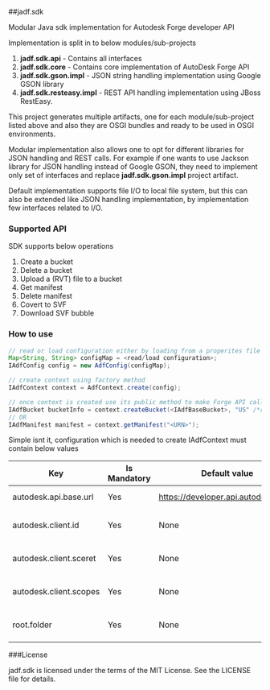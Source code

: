 
##jadf.sdk

Modular Java sdk implementation for Autodesk Forge developer API

Implementation is split in to below modules/sub-projects
1. **jadf.sdk.api** - Contains all interfaces
2. **jadf.sdk.core** - Contains core implementation of AutoDesk Forge API
3. **jadf.sdk.gson.impl** - JSON string handling implementation using Google GSON library
4. **jadf.sdk.resteasy.impl** - REST API handling implementation using JBoss RestEasy.

This project generates multiple artifacts, one for each module/sub-project listed above and also they are OSGI bundles and ready to be used in OSGI environments.

Modular implementation also allows one to opt for different libraries for JSON handling and REST calls.
For example if one wants to use Jackson library for JSON handling instead of Google GSON, they need to implement only set of interfaces and replace **jadf.sdk.gson.impl** project artifact.

Default implementation supports file I/O to local file system, but this can also be extended like JSON handling implementation, by implementation few interfaces related to I/O.

### Supported API
SDK supports below operations
1. Create a bucket
2. Delete a bucket
3. Upload a (RVT) file to a bucket
4. Get manifest
5. Delete manifest
6. Covert to SVF
7. Download SVF bubble


### How to use
```java
// read or load configuration either by loading from a properites file or creating it manually
Map<String, String> configMap = <read/load configuration>;
IAdfConfig config = new AdfConfig(configMap);

// create context using factory method
IAdfContext context = AdfContext.create(config);

// once context is created use its public method to make Forge API calls
IAdfBucket bucketInfo = context.createBucket(<IAdfBaseBucket>, "US" /*region*/);
// OR
IAdfManifest manifest = context.getManifest("<URN>");

```
Simple isnt it, configuration which is needed to create IAdfContext must contain below values

| Key | Is Mandatory | Default value | Description |
| ------------ | ------------ | ------------ |------------ |
| autodesk.api.base.url | Yes | https://developer.api.autodesk.com/ | Base URL of AutoDesk API |
| autodesk.client.id | Yes | None | Client ID to be used for authentication |
| autodesk.client.sceret | Yes | None | Client secret to be used for authentication |
| autodesk.client.scopes | Yes | None | Scopes to be used for authentication |
| root.folder | Yes | None | Root directory to download files to |


###License

jadf.sdk is licensed under the terms of the MIT License. See the LICENSE file for details.
